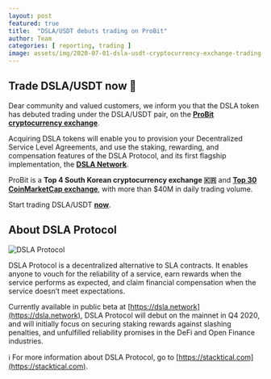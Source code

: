 ```yaml
---
layout: post
featured: true
title:  "DSLA/USDT debuts trading on ProBit"
author: Team
categories: [ reporting, trading ]
image: assets/img/2020-07-01-dsla-usdt-cryptocurrency-exchange-trading-probit.jpg
---
```


## Trade DSLA/USDT now 🚀

Dear community and valued customers, we inform you that the DSLA token has debuted trading under the DSLA/USDT pair, on the **[ProBit cryptocurrency exchange](https://www.probit.com/app/exchange/DSLA-USDT)**.

Acquiring DSLA tokens will enable you to provision your Decentralized Service Level Agreements, and use the staking, rewarding, and compensation features of the DSLA Protocol, and its first flagship implementation, the **[DSLA Network](https://dsla.network)**.

ProBit is a **Top 4 South Korean cryptocurrency exchange 🇰🇷** and **[Top 30 CoinMarketCap exchange](https://coinmarketcap.com/rankings/exchanges/)**, with more than $40M in daily trading volume. 

Start trading DSLA/USDT  **[now](https://www.probit.com/app/exchange/DSLA-USDT)**.

## About DSLA Protocol

![DSLA Protocol](https://storage.googleapis.com/stacktical-public/dsla-protocol_by_stacktical.png) 

DSLA Protocol is a decentralized alternative to SLA contracts. It enables anyone to vouch for the reliability of a service, earn rewards when the service performs as expected, and claim financial compensation when the service doesn’t meet expectations. 

Currently available in public beta at [https://dsla.network](https://dsla.network), DSLA Protocol will debut on the mainnet in Q4 2020, and will initially focus on securing staking rewards against slashing penalties, and unfulfilled reliability promises in the DeFi and Open Finance industries. 

ℹ️ For more information about DSLA Protocol, go to [https://stacktical.com](https://stacktical.com).



